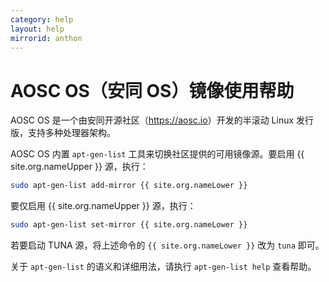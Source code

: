 ```yaml
---
category: help
layout: help
mirrorid: anthon
---
```


# AOSC OS（安同 OS）镜像使用帮助

AOSC OS 是一个由安同开源社区（<https://aosc.io>）开发的半滚动 Linux 发行版，支持多种处理器架构。

AOSC OS 内置 `apt-gen-list` 工具来切换社区提供的可用镜像源。要启用 {{ site.org.nameUpper }} 源，执行：

```bash
sudo apt-gen-list add-mirror {{ site.org.nameLower }}
```

要仅启用 {{ site.org.nameUpper }} 源，执行：

```bash
sudo apt-gen-list set-mirror {{ site.org.nameLower }}
```

若要启动 TUNA 源，将上述命令的 `{{ site.org.nameLower }}` 改为 `tuna` 即可。

关于 `apt-gen-list` 的语义和详细用法，请执行 `apt-gen-list help` 查看帮助。
